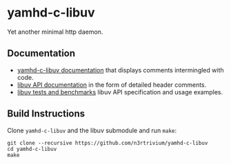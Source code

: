 yamhd-c-libuv
=============

Yet another minimal http daemon.

## Documentation

 * [yamhd-c-libuv documentation](http://n3rtrivium.github.io/yamhd-c-libuv) that displays comments intermingled with code.
 * [libuv API documentation](https://github.com/joyent/libuv/blob/master/include/uv.h) in the form of detailed header comments.
 * [libuv tests and benchmarks](https://github.com/joyent/libuv/tree/master/test) libuv API specification and usage examples.

## Build Instructions

Clone `yamhd-c-libuv` and the libuv submodule and run `make`:

    git clone --recursive https://github.com/n3rtrivium/yamhd-c-libuv
    cd yamhd-c-libuv
    make
